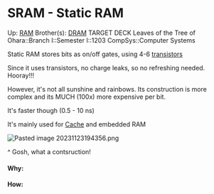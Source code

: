 # SRAM - Static RAM

Up: [RAM](ram)
Brother(s): [DRAM](dram)
TARGET DECK
Leaves of the Tree of Ohara::Branch I::Semester I::1203 CompSys::Computer Systems

Static RAM stores bits as on/off gates, using 4-6 [transistors](transistors)

Since it uses transistors, no charge leaks, so no refreshing needed. Hooray!!!

However, it's not all sunshine and rainbows. Its construction is more complex and its MUCH (100x) more expensive per bit.

It's faster though (0.5 - 10 ns)

It's mainly used for [Cache](cache) and embedded RAM


![Pasted image 20231123194356.png](pasted_image_20231123194356.png)


^ Gosh, what a contsruction!































#### Why:
#### How:









